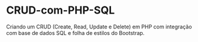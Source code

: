 # CRUD-com-PHP-SQL
Criando um CRUD (Create, Read, Update e Delete) em PHP com integração com base de dados SQL e folha de estilos do Bootstrap.

